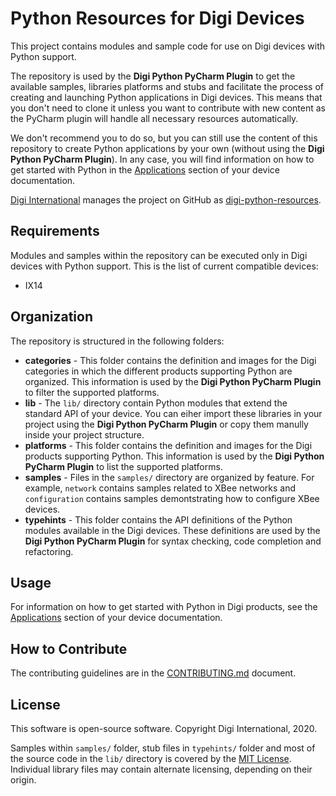 Python Resources for Digi Devices
=================================

This project contains modules and sample code for use on Digi devices with
Python support.

The repository is used by the **Digi Python PyCharm Plugin** to get the
available samples, libraries platforms and stubs and facilitate the process of
creating and launching Python applications in Digi devices. This means that you
don't need to clone it unless you want to contribute with new content as the
PyCharm plugin will handle all necessary resources automatically.

We don't recommend you to do so, but you can still use the content of this
repository to create Python applications by your own (without using the **Digi
Python PyCharm Plugin**). In any case, you will find information on how to get
started with Python in the [Applications][doc] section of your device
documentation.

[Digi International][Digi] manages the project on GitHub as
[digi-python-resources][digi-python-resources].


Requirements
------------

Modules and samples within the repository can be executed only in Digi devices
with Python support. This is the list of current compatible devices:

* IX14


Organization
------------

The repository is structured in the following folders:

* **categories** - This folder contains the definition and images for the Digi
  categories in which the different products supporting Python are organized.
  This information is used by the **Digi Python PyCharm Plugin** to filter the
  supported platforms.
* **lib** - The `lib/` directory contain Python modules that extend the
  standard API of your device. You can eiher import these libraries in your
  project using the **Digi Python PyCharm Plugin** or copy them manully inside
  your project structure.
* **platforms** - This folder contains the definition and images for the
  Digi products supporting Python. This information is used by the **Digi
  Python PyCharm Plugin** to list the supported platforms.
* **samples** - Files in the `samples/` directory are organized by feature.
  For example, `network` contains samples related to XBee networks and
  `configuration` contains samples demontstrating how to configure XBee
  devices.
* **typehints** - This folder contains the API definitions of the Python
  modules available in the Digi devices. These definitions are used by the
  **Digi Python PyCharm Plugin** for syntax checking, code completion and
  refactoring.


Usage
-----

For information on how to get started with Python in Digi products, see the
[Applications][doc] section of your device documentation.


How to Contribute
-----------------
The contributing guidelines are in the [CONTRIBUTING.md](CONTRIBUTING.md)
document.


License
-------

This software is open-source software. Copyright Digi International, 2020.

Samples within `samples/` folder, stub files in `typehints/` folder and most of
the source code in the `lib/` directory is covered by the
[MIT License](LICENSE.txt). Individual library files may contain alternate
licensing, depending on their origin.


[Digi]: http://www.digi.com
[digi-python-resources]: https://github.com/digidotcom/digi-python-resources
[doc]:https://www.digi.com/resources/documentation/digidocs/90002291/default.htm#containers/applications-cont.htm
